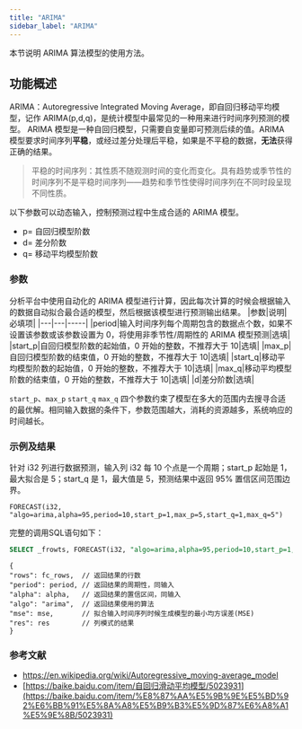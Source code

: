 ```yaml
---
title: "ARIMA"
sidebar_label: "ARIMA"
---
```


本节说明 ARIMA 算法模型的使用方法。

## 功能概述

ARIMA：Autoregressive Integrated Moving Average，即自回归移动平均模型，记作 ARIMA(p,d,q)，是统计模型中最常见的一种用来进行时间序列预测的模型。
ARIMA 模型是一种自回归模型，只需要自变量即可预测后续的值。ARIMA 模型要求时间序列**平稳**，或经过差分处理后平稳，如果是不平稳的数据，**无法**获得正确的结果。

> 平稳的时间序列：其性质不随观测时间的变化而变化。具有趋势或季节性的时间序列不是平稳时间序列——趋势和季节性使得时间序列在不同时段呈现不同性质。

以下参数可以动态输入，控制预测过程中生成合适的 ARIMA 模型。

- p= 自回归模型阶数
- d= 差分阶数
- q= 移动平均模型阶数


### 参数
分析平台中使用自动化的 ARIMA 模型进行计算，因此每次计算的时候会根据输入的数据自动拟合最合适的模型，然后根据该模型进行预测输出结果。
|参数|说明|必填项|
|---|---|-----|
|period|输入时间序列每个周期包含的数据点个数，如果不设置该参数或该参数设置为 0，将使用非季节性/周期性的 ARIMA 模型预测|选填|
|start_p|自回归模型阶数的起始值，0 开始的整数，不推荐大于 10|选填|
|max_p|自回归模型阶数的结束值，0 开始的整数，不推荐大于 10|选填|
|start_q|移动平均模型阶数的起始值，0 开始的整数，不推荐大于 10|选填|
|max_q|移动平均模型阶数的结束值，0 开始的整数，不推荐大于 10|选填|
|d|差分阶数|选填|

`start_p`、`max_p` `start_q` `max_q` 四个参数约束了模型在多大的范围内去搜寻合适的最优解。相同输入数据的条件下，参数范围越大，消耗的资源越多，系统响应的时间越长。

### 示例及结果
针对 i32 列进行数据预测，输入列 i32 每 10 个点是一个周期；start_p 起始是 1，最大拟合是 5；start_q 是 1，最大值是 5，预测结果中返回 95% 置信区间范围边界。

```
FORECAST(i32, "algo=arima,alpha=95,period=10,start_p=1,max_p=5,start_q=1,max_q=5")
```

完整的调用SQL语句如下：
```SQL
SELECT _frowts, FORECAST(i32, "algo=arima,alpha=95,period=10,start_p=1,max_p=5,start_q=1,max_q=5") from foo
```

```json5
{
"rows": fc_rows,  // 返回结果的行数
"period": period, // 返回结果的周期性，同输入
"alpha": alpha,   // 返回结果的置信区间，同输入
"algo": "arima",  // 返回结果使用的算法
"mse": mse,       // 拟合输入时间序列时候生成模型的最小均方误差(MSE)
"res": res        // 列模式的结果
}
```

### 参考文献
- https://en.wikipedia.org/wiki/Autoregressive_moving-average_model
- [https://baike.baidu.com/item/自回归滑动平均模型/5023931](https://baike.baidu.com/item/%E8%87%AA%E5%9B%9E%E5%BD%92%E6%BB%91%E5%8A%A8%E5%B9%B3%E5%9D%87%E6%A8%A1%E5%9E%8B/5023931)
